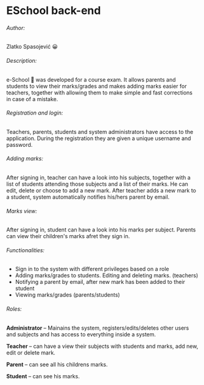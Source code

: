 # ESchool back-end
###### Author:
Zlatko Spasojević 😀

###### Description:

e-School 📘 was developed for a course exam. It allows parents and students to view their marks/grades and makes adding marks easier for teachers, together with allowing them to make simple and fast corrections in case of a mistake.

###### Registration and login:
Teachers, parents, students and system administrators have access to the application. During the registration they are given a unique username and password.

###### Adding marks:
After signing in, teacher can have a look into his subjects, together with a list of students attending those subjects and a list of their marks. He can edit, delete or choose to add a new mark. After teacher adds a new mark to a student, system automatically notifies his/hers parent by email.

###### Marks view:
After signing in, student can have a look into his marks per subject. Parents can view their children's marks afret they sign in.

###### Functionalities:
* Sign in to the system with different privileges based on a role
* Adding marks/grades to students. Editing and deleting marks. (teachers)
* Notifying a parent by email, after new mark has been added to their student
* Viewing marks/grades (parents/students)

###### Roles:
**Administrator** – Mainains the system, registers/edits/deletes other users and subjects and has access to everything inside a system.

**Teacher** – can have a view their subjects with students and marks, add new, edit or delete mark.

**Parent** – can see all his childrens marks.

**Student** – can see his marks.
